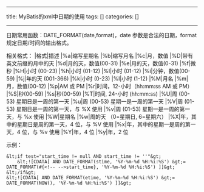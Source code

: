 
--- 
title:  MyBatis的xml中日期的使用 
tags: []
categories: [] 

---
日期常用函数：DATE_FORMAT(date,format)，date 参数是合法的日期，format 规定日期/时间的输出格式。

相关格式：
|格式|描述
|%a|缩写星期名
|%b|缩写月名
|%c|月，数值
|%D|带有英文前缀的月中的天
|%d|月的天，数值(00-31)
|%e|月的天，数值(0-31)
|%f|微秒
|%H|小时 (00-23)
|%h|小时 (01-12)
|%I|小时 (01-12)
|%i|分钟，数值(00-59)
|%j|年的天 (001-366)
|%k|小时 (0-23)
|%l|小时 (1-12)
|%M|月名
|%m|月，数值(00-12)
|%p|AM 或 PM
|%r|时间，12-小时（hh:mm:ss AM 或 PM）
|%S|秒(00-59)
|%s|秒(00-59)
|%T|时间, 24-小时 (hh:mm:ss)
|%U|周 (00-53) 星期日是一周的第一天
|%u|周 (00-53) 星期一是一周的第一天
|%V|周 (01-53) 星期日是一周的第一天，与 %X 使用
|%v|周 (01-53) 星期一是一周的第一天，与 %x 使用
|%W|星期名
|%w|周的天 （0=星期日, 6=星期六）
|%X|年，其中的星期日是周的第一天，4 位，与 %V 使用
|%x|年，其中的星期一是周的第一天，4 位，与 %v 使用
|%Y|年，4 位
|%y|年，2 位

示例：

```
&lt;if test="start_time != null AND start_time != ''"&gt;
	&lt;![CDATA[ AND DATE_FORMAT(stime, '%Y-%m-%d %H:%i:%S') &gt;= DATE_FORMAT(#{<!-- -->start_time}, '%Y-%m-%d %H:%i:%S') ]]&gt;
&lt;/if&gt;
&lt;![CDATA[ AND DATE_FORMAT(etime, '%Y-%m-%d %H:%i:%S') &gt;= DATE_FORMAT(NOW(), '%Y-%m-%d %H:%i:%S') ]]&gt;

```
